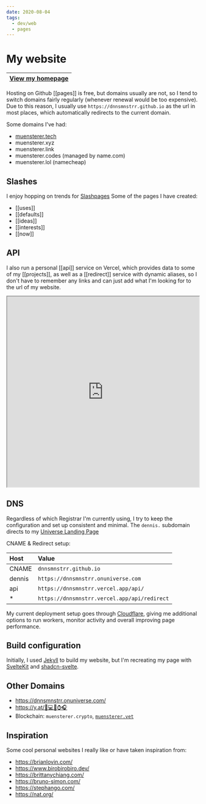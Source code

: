 ```yaml
---
date: 2020-08-04
tags:
  - dev/web
  - pages
---
```

# My website

| [View my homepage](https://dnnsmnstrr.github.io) |
| ------------------------------------------------ |

Hosting on Github [[pages]] is free, but domains usually are not, so I tend to switch domains fairly regularly (whenever renewal would be too expensive). Due to this reason, I usually use `https://dnnsmnstrr.github.io` as the url in most places, which automatically redirects to the current domain.

Some domains I've had:
- [muensterer.tech](https://get.tech/search?DomainName=muensterer)
- muensterer.xyz
- muensterer.link
- muensterer.codes (managed by name.com)
- muensterer.lol (namecheap)

## Slashes 

I enjoy hopping on trends for [Slashpages](https://slashpages.net/) 
Some of the pages I have created:
- [[uses]]
- [[defaults]]
- [[ideas]]
- [[interests]]
- [[now]]

## API

I also run a personal [[api]] service on Vercel, which provides data to some of my [[projects]], as well as a [[redirect]] service with dynamic aliases, so I don't have to remember any links and can just add what I'm looking for to the url of my website.

<iframe src="https://dnnsmnstrr.github.io" title="Current website" width='100%' height='500px'></iframe>

## DNS

Regardless of which Registrar I'm currently using, I try to keep the configuration and set up consistent and minimal.
The `dennis.` subdomain directs to my [Universe Landing Page](https://dnnsmnstrr.onuniverse.com)

CNAME & Redirect setup:

| Host | Value |
| :------------- | :------------- |
| CNAME       | `dnnsmnstrr.github.io`       |
| dennis      | `https://dnnsmnstrr.onuniverse.com`   |
| api       | `https://dnnsmnstrr.vercel.app/api/`    |
| *       | `https://dnnsmnstrr.vercel.app/api/redirect`    |

My current deployment setup goes through [Cloudflare](https://dash.cloudflare.com), giving me additional options to run workers, monitor activity and overall improving page performance.

## Build configuration

Initially, I used [Jekyll](https://jekyllrb.com/) to build my website, but I'm recreating my page with [SvelteKit](https://kit.svelte.dev/) and [shadcn-svelte](https://www.shadcn-svelte.com/).

## Other Domains

- https://dnnsmnstrr.onuniverse.com/
- https://y.at/🤖💻📱⌚🎧
- Blockchain: `muensterer.crypto`, [`muensterer.vet`](https://muensterer.vet.ms/)

## Inspiration

Some cool personal websites I really like or have taken inspiration from:

- https://brianlovin.com/
- https://www.birobirobiro.dev/
- https://brittanychiang.com/
- https://bruno-simon.com/
- https://stephango.com/
- https://nat.org/